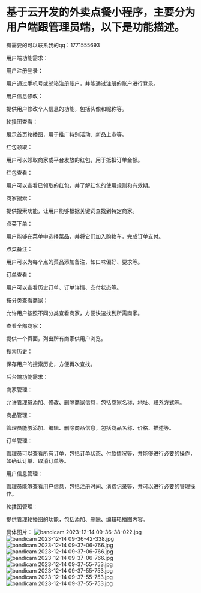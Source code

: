# 基于云开发的外卖点餐小程序，主要分为用户端跟管理员端，以下是功能描述。

有需要的可以联系我的qq：1771555693

用户端功能需求：

用户注册登录：

用户通过手机号或邮箱注册账户，并能通过注册的账户进行登录。

用户信息修改：

提供用户修改个人信息的功能，包括头像和昵称等。

轮播图查看：

展示首页轮播图，用于推广特别活动、新品上市等。

红包领取：

用户可以领取商家或平台发放的红包，用于抵扣订单金额。

红包查看：

用户可以查看已领取的红包，并了解红包的使用规则和有效期。

商家搜索：

提供搜索功能，让用户能够根据关键词查找到特定商家。

点菜下单：

用户能够在菜单中选择菜品，并将它们加入购物车，完成订单支付。

点菜备注：

用户可以为每个点的菜品添加备注，如口味偏好、要求等。

订单查看：

用户可以查看历史订单、订单详情、支付状态等。

按分类查看商家：

允许用户按照不同分类查看商家，方便快速找到所需商家。

查看全部商家：

提供一个页面，列出所有商家供用户浏览。

搜索历史：

保存用户的搜索历史，方便再次查找。

后台端功能需求：

商家管理：

允许管理员添加、修改、删除商家信息，包括商家名称、地址、联系方式等。

商品管理：

管理员能够添加、编辑、删除商品信息，包括商品名称、价格、描述等。

订单管理：

管理员可以查看所有订单，包括订单状态、付款情况等，并能够进行必要的操作，如确认订单、取消订单等。

用户信息管理：

管理员能够查看用户信息，包括注册时间、消费记录等，并可以进行必要的管理操作。

轮播图管理：

提供管理轮播图的功能，包括添加、删除、编辑轮播图内容。

具体图片：
![bandicam 2023-12-14 09-36-38-022.jpg](https://gitee.com/finnianX/mypicture/raw/master/202312191832923.jpg)
![bandicam 2023-12-14 09-36-42-338.jpg](https://gitee.com/finnianX/mypicture/raw/master/202312191832809.jpg)
![bandicam 2023-12-14 09-37-06-766.jpg](https://gitee.com/finnianX/mypicture/raw/master/202312191832108.jpg)
![bandicam 2023-12-14 09-37-06-766.jpg](https://gitee.com/finnianX/mypicture/raw/master/202312191832109.jpg)
![bandicam 2023-12-14 09-37-06-766.jpg](https://gitee.com/finnianX/mypicture/raw/master/202312191832110.jpg)
![bandicam 2023-12-14 09-37-55-753.jpg](https://gitee.com/finnianX/mypicture/raw/master/202312191832688.jpg)
![bandicam 2023-12-14 09-37-55-753.jpg](https://gitee.com/finnianX/mypicture/raw/master/202312191832689.jpg)
![bandicam 2023-12-14 09-37-55-753.jpg](https://gitee.com/finnianX/mypicture/raw/master/202312191832690.jpg)
![bandicam 2023-12-14 09-37-55-753.jpg](https://gitee.com/finnianX/mypicture/raw/master/202312191832691.jpg)
